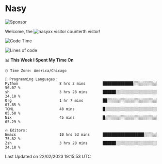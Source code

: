 # Nasy

<!--
<p align="center">
<img height="200" src="https://github-readme-stats.vercel.app/api?username=nasyxx&count_private=true&show_icons=true&theme=dracula&include_all_commits=true"/>
<img height="200" src="https://github-readme-stats.vercel.app/api/top-langs/?username=nasyxx&theme=dracula&hide=html,jupyter+notebook&count_private=true&show_icons=true"/>
</p>

  
----------------
-->

![Sponsor](https://img.shields.io/static/v1.svg?label=Sponsor&message=%E2%9D%A4&logo=GitHub&style=flat&color=pink)
 
Welcome, the ![nasyxx visitor counter](https://count.getloli.com/get/@nasyxx?theme=rule34)th vistor!
 
<!--START_SECTION:waka-->
![Code Time](http://img.shields.io/badge/Code%20Time-3%2C170%20hrs%2046%20mins-blue)

![Lines of code](https://img.shields.io/badge/From%20Hello%20World%20I%27ve%20Written-6.0%20million%20lines%20of%20code-blue)

📊 **This Week I Spent My Time On** 

```text
🕑︎ Time Zone: America/Chicago

💬 Programming Languages: 
Python                   8 hrs 2 mins        ██████████████░░░░░░░░░░░   56.07 % 
sh                       3 hrs 28 mins       ██████░░░░░░░░░░░░░░░░░░░   24.18 % 
Org                      1 hr 7 mins         ██░░░░░░░░░░░░░░░░░░░░░░░   07.85 % 
TOML                     48 mins             █░░░░░░░░░░░░░░░░░░░░░░░░   05.58 % 
Nix                      45 mins             █░░░░░░░░░░░░░░░░░░░░░░░░   05.29 % 

🔥 Editors: 
Emacs                    10 hrs 53 mins      ███████████████████░░░░░░   75.82 % 
Zsh                      3 hrs 28 mins       ██████░░░░░░░░░░░░░░░░░░░   24.18 % 
```


 Last Updated on 22/02/2023 19:15:53 UTC
<!--END_SECTION:waka-->

<!-- ![visitors](https://visitor-badge.laobi.icu/badge?page_id=nasyxx.nasyxx) -->
